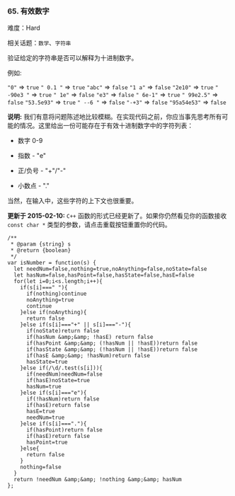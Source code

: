 ### 65. 有效数字

难度：Hard

相关话题：`数学`、`字符串`

验证给定的字符串是否可以解释为十进制数字。



例如:



 `"0"` => `true` 
 `" 0.1 "` => `true` 
 `"abc"` => `false` 
 `"1 a"` => `false` 
 `"2e10"` => `true` 
 `" -90e3 "` => `true` 
 `" 1e"` => `false` 
 `"e3"` => `false` 
 `" 6e-1"` => `true` 
 `" 99e2.5"` => `false` 
 `"53.5e93"` => `true` 
 `" --6 "` => `false` 
 `"-+3"` => `false` 
 `"95a54e53"` => `false` 



**说明:** 我们有意将问题陈述地比较模糊。在实现代码之前，你应当事先思考所有可能的情况。这里给出一份可能存在于有效十进制数字中的字符列表：




* 数字 0-9

* 指数 - "e"

* 正/负号 - "+"/"-"

* 小数点 - "."





当然，在输入中，这些字符的上下文也很重要。



**更新于 2015-02-10:** 
 `C++` 函数的形式已经更新了。如果你仍然看见你的函数接收 `const char *`  类型的参数，请点击重载按钮重置你的代码。




```
/**
 * @param {string} s
 * @return {boolean}
 */
var isNumber = function(s) {
  let needNum=false,nothing=true,noAnything=false,noState=false
  let hasNum=false,hasPoint=false,hasState=false,hasE=false
  for(let i=0;i<s.length;i++){
    if(s[i]===" "){
      if(nothing)continue
      noAnything=true
      continue
    }else if(noAnything){
      return false
    }else if(s[i]==="+" || s[i]==="-"){
      if(noState)return false
      if(hasNum &amp;&amp; !hasE) return false
      if(hasPoint &amp;&amp; (!hasNum || !hasE))return false
      if(hasState &amp;&amp; (!hasNum || !hasE))return false
      if(hasE &amp;&amp; !hasNum)return false
      hasState=true
    }else if(/\d/.test(s[i])){
      if(needNum)needNum=false
      if(hasE)noState=true
      hasNum=true
    }else if(s[i]==="e"){
      if(!hasNum)return false
      if(hasE)return false
      hasE=true
      needNum=true
    }else if(s[i]==="."){
      if(hasPoint)return false
      if(hasE)return false
      hasPoint=true
    }else{
      return false
    }
    nothing=false
  }
  return !needNum &amp;&amp; !nothing &amp;&amp; hasNum
};



```

